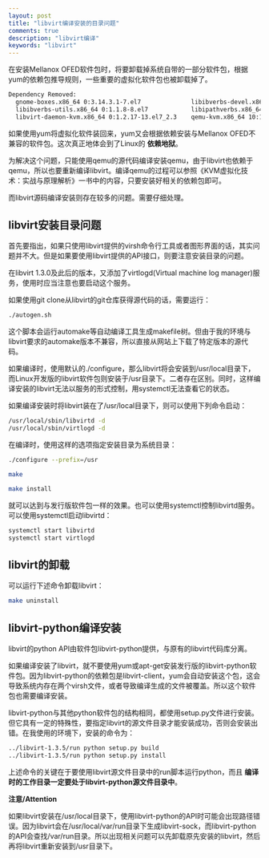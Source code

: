 ```yaml
---
layout: post
title: "libvirt编译安装的目录问题"
comments: true
description: "libvirt编译"
keywords: "libvirt"
---
```


在安装Mellanox OFED软件包时，将要卸载掉系统自带的一部分软件包，根据yum的依赖包推导规则，一些重要的虚拟化软件包也被卸载掉了。

```bash
Dependency Removed:
  gnome-boxes.x86_64 0:3.14.3.1-7.el7              libibverbs-devel.x86_64 0:1.1.8-8.el7    libibverbs-devel-static.x86_64 0:1.1.8-8.el7   
  libibverbs-utils.x86_64 0:1.1.8-8.el7            libipathverbs.x86_64 0:1.3-2.el7         librdmacm.x86_64 0:1.0.21-1.el7               
  libvirt-daemon-kvm.x86_64 0:1.2.17-13.el7_2.3    qemu-kvm.x86_64 10:1.5.3-105.el7_2.4   
```

如果使用yum将虚拟化软件装回来，yum又会根据依赖安装与Mellanox OFED不兼容的软件包。这次真正地体会到了Linux的 **依赖地狱**。

为解决这个问题，只能使用qemu的源代码编译安装qemu，由于libvirt也依赖于qemu，所以也要重新编译libvirt。编译qemu的过程可以参照《KVM虚拟化技术：实战与原理解析》一书中的内容，只要安装好相关的依赖包即可。

而libvirt源码编译安装则存在较多的问题。需要仔细处理。

## libvirt安装目录问题

首先要指出，如果只使用libvirt提供的virsh命令行工具或者图形界面的话，其实问题并不大。但是如果要使用libvirt提供的API接口，则要注意安装目录的问题。

在libvirt 1.3.0及此后的版本，又添加了virtlogd(Virtual machine log manager)服务，使用时应当注意也要启动这个服务。

如果使用git clone从libvirt的git仓库获得源代码的话，需要运行：

```bash
./autogen.sh
```

这个脚本会运行automake等自动编译工具生成makefile树。但由于我的环境与libvirt要求的automake版本不兼容，所以直接从网站上下载了特定版本的源代码。

如果编译时，使用默认的./configure，那么libvirt将会安装到/usr/local目录下，而Linux开发版的libvirt软件包则安装于/usr目录下。二者存在区别。同时，这样编译安装的libvirt无法以服务的形式控制，用systemctl无法查看它的状态。

如果编译安装时将libvirt装在了/usr/local目录下，则可以使用下列命令启动：

```bash
/usr/local/sbin/libvirtd -d 
/usr/local/sbin/virtlogd -d
```

在编译时，使用这样的选项指定安装目录为系统目录：

```bash
./configure --prefix=/usr

make

make install
```

就可以达到与发行版软件包一样的效果。也可以使用systemctl控制libvirtd服务。可以使用systemctl启动libvirtd：

```bash
systemctl start libvirtd
systemctl start virtlogd
```

## libvirt的卸载

可以运行下述命令卸载libvirt：

```bash
make uninstall
```

## libvirt-python编译安装

libvirt的python API由软件包libvirt-python提供，与原有的libvirt代码库分离。

如果编译安装了libvirt，就不要使用yum或apt-get安装发行版的libvirt-python软件包。因为libvirt-python的依赖包是libvirt-client，yum会自动安装这个包，这会导致系统内存在两个virsh文件，或者导致编译生成的文件被覆盖。所以这个软件包也需要编译安装。

libvirt-python与其他python软件包的结构相同，都使用setup.py文件进行安装。但它具有一定的特殊性，要指定libvirt的源文件目录才能安装成功，否则会安装出错。在我使用的环境下，安装的命令为：

```bash
../libvirt-1.3.5/run python setup.py build
../libvirt-1.3.5/run python setup.py install
```

上述命令的关键在于要使用libvirt源文件目录中的run脚本运行python，而且 **编译时的工作目录一定要处于libvirt-python源文件目录中**。

**注意/Attention**

如果libvirt安装在/usr/local目录下，使用libvirt-python的API时可能会出现路径错误。因为libvirt会在/usr/local/var/run目录下生成libvirt-sock，而libvirt-python的API会查找/var/run目录。所以出现相关问题可以先卸载原先安装的libvirt，然后再将libvirt重新安装到/usr目录下。
